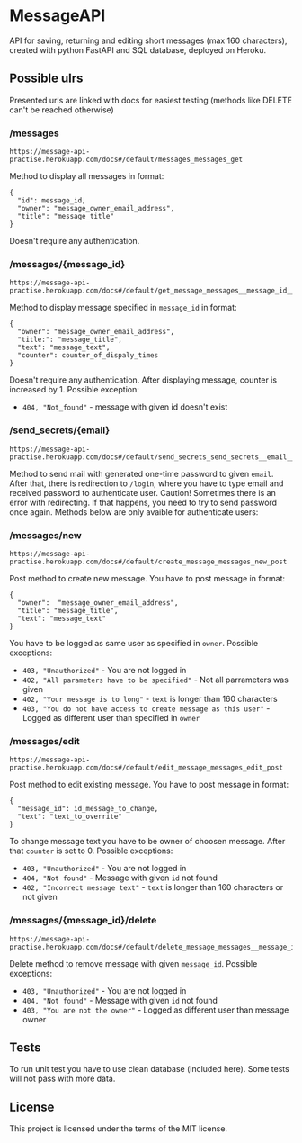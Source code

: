 # MessageAPI

API for saving, returning and editing short messages (max 160 characters), created with python FastAPI and SQL database, deployed on Heroku.




## Possible ulrs

Presented urls are linked with docs for easiest testing (methods like DELETE can't be reached otherwise)


### /messages
```
https://message-api-practise.herokuapp.com/docs#/default/messages_messages_get
```
Method to display all messages in format:
```
{
  "id": message_id,
  "owner": "message_owner_email_address",
  "title": "message_title"
}
```
Doesn't require any authentication.


### /messages/{message_id}
```
https://message-api-practise.herokuapp.com/docs#/default/get_message_messages__message_id__get
```
Method to display message specified in ```message_id``` in  format:
```
{
  "owner": "message_owner_email_address",
  "title:": "message_title",
  "text": "message_text",
  "counter": counter_of_dispaly_times
}
```
Doesn't require any authentication. After displaying message, counter is increased by 1. Possible exception:
* ``` 404, "Not_found" ``` - message with given id doesn't exist


### /send_secrets/{email}
```
https://message-api-practise.herokuapp.com/docs#/default/send_secrets_send_secrets__email__get
```
Method to send mail with generated one-time password to given ```email```. After that, there is redirection to ```/login```, where you have to type email and received password to authenticate user. 
Caution! Sometimes there is an error with redirecting. If that happens, you need to try to send password once again.
Methods below are only avaible for authenticate users:

### /messages/new
```
https://message-api-practise.herokuapp.com/docs#/default/create_message_messages_new_post
```
Post method to create new message. You have to post message in format:
```
{
  "owner":  "message_owner_email_address",
  "title": "message_title",
  "text": "message_text"
}
```
You have to be logged as same user as specified in ```owner```. Possible exceptions:
* ``` 403, "Unauthorized" ``` - You are not logged in
* ``` 402, "All parameters have to be specified" ``` - Not all parrameters was given
* ``` 402, "Your message is to long" ``` -  ```text```  is longer than 160 characters
* ``` 403, "You do not have access to create message as this user" ``` - Logged as different user than specified in ```owner```

### /messages/edit
```
https://message-api-practise.herokuapp.com/docs#/default/edit_message_messages_edit_post
```
Post method to edit existing message. You have to post message in format:
```
{
  "message_id": id_message_to_change,
  "text": "text_to_overrite"
}
```
To change message text you have to be owner of choosen message. After that ```counter``` is set to 0.  Possible exceptions:
* ``` 403, "Unauthorized" ``` - You are not logged in
* ``` 404, "Not found" ``` - Message with given ```id``` not found
* ``` 402, "Incorrect message text" ``` -  ```text```  is longer than 160 characters or not given

### /messages/{message_id}/delete
```
https://message-api-practise.herokuapp.com/docs#/default/delete_message_messages__message_id__delete_delete
```
Delete method to remove message with given ```message_id```. Possible exceptions:
* ``` 403, "Unauthorized" ``` - You are not logged in
* ``` 404, "Not found" ``` - Message with given ```id``` not found
* ``` 403, "You are not the owner" ``` - Logged as different user than message owner

## Tests
To run unit test you have to use clean database (included here). Some tests will not pass with more data.

## License
This project is licensed under the terms of the MIT license.
